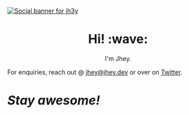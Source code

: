 [![Social banner for jh3y](https://github.com/jh3y/jh3y/raw/master/assets/header-banner--optimized.svg)](https://jhey.dev)
<h1 align='center'> Hi! :wave:</h1>
<p align='center'>
I'm Jhey.

For enquiries, reach out @ jhey@jhey.dev or over on [Twitter](https://twitter.com/jh3yy).

<h1><i>Stay awesome!</i></h1>
</p>